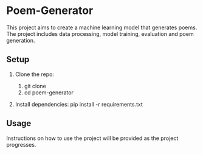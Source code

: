 # Poem-Generator

This project aims to create a machine learning model that generates poems. The project includes data processing, model training, evaluation and poem generation.

## Setup

1. Clone the repo:
    1. git clone <repository-url>
    2. cd poem-generator

3. Install dependencies:
    pip install -r requirements.txt

## Usage

Instructions on how to use the project will be provided as the project progresses.
